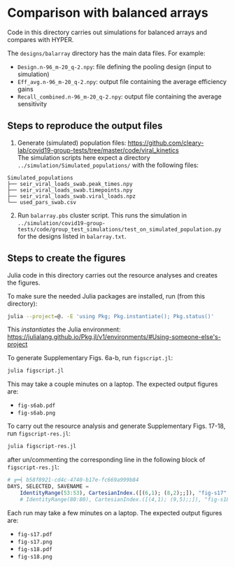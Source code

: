 # Comparison with balanced arrays

Code in this directory carries out simulations for balanced arrays
and compares with HYPER.

The `designs/balarray` directory has the main data files.
For example:
+ `Design.n-96_m-20_q-2.npy`: file defining the pooling design (input to simulation)
+ `Eff_avg.n-96_m-20_q-2.npy`: output file containing the average efficiency gains
+ `Recall_combined.n-96_m-20_q-2.npy`: output file containing the average sensitivity

## Steps to reproduce the output files

1. Generate (simulated) population files: https://github.com/cleary-lab/covid19-group-tests/tree/master/code/viral_kinetics  
The simulation scripts here expect a directory `../simulation/Simulated_populations/`
with the following files:
```
Simulated_populations
├── seir_viral_loads_swab.peak_times.npy
├── seir_viral_loads_swab.timepoints.npy
├── seir_viral_loads_swab.viral_loads.npz
└── used_pars_swab.csv
```
2. Run `balarray.pbs` cluster script.
This runs the simulation in `../simulation/covid19-group-tests/code/group_test_simulations/test_on_simulated_population.py` for the designs listed in `balarray.txt`.

## Steps to create the figures

Julia code in this directory carries out the resource analyses and creates the figures.

To make sure the needed Julia packages are installed, run (from this directory):
```bash
julia --project=@. -E 'using Pkg; Pkg.instantiate(); Pkg.status()'
```
This *instantiates* the Julia environment: https://julialang.github.io/Pkg.jl/v1/environments/#Using-someone-else's-project

To generate Supplementary Figs. 6a-b, run `figscript.jl`:
```bash
julia figscript.jl
```
This may take a couple minutes on a laptop.
The expected output figures are:
+ `fig-s6ab.pdf`
+ `fig-s6ab.png`

To carry out the resource analysis and generate Supplementary Figs. 17-18, run `figscript-res.jl`:
```bash
julia figscript-res.jl
```
after un/commenting the corresponding line
in the following block of `figscript-res.jl`:
```julia
# ╔═╡ b58f8921-cd4c-4740-b17e-fc669a999b84
DAYS, SELECTED, SAVENAME =
	IdentityRange(53:53), CartesianIndex.([(6,1); (8,2);;]), "fig-s17"
	# IdentityRange(80:80), CartesianIndex.([(4,1); (9,5);;]), "fig-s18"
```
Each run may take a few minutes on a laptop.
The expected output figures are:
+ `fig-s17.pdf`
+ `fig-s17.png`
+ `fig-s18.pdf`
+ `fig-s18.png`
